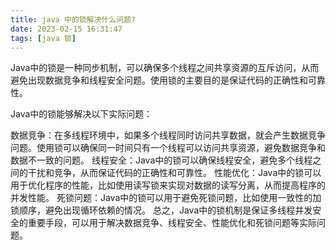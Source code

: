 ```yaml
---
title: java 中的锁解决什么问题?
date: 2023-02-15 16:31:47
tags: [java 锁]
---
```

Java中的锁是一种同步机制，可以确保多个线程之间共享资源的互斥访问，从而避免出现数据竞争和线程安全问题。使用锁的主要目的是保证代码的正确性和可靠性。

Java中的锁能够解决以下实际问题：

数据竞争：在多线程环境中，如果多个线程同时访问共享数据，就会产生数据竞争问题。使用锁可以确保同一时间只有一个线程可以访问共享资源，避免数据竞争和数据不一致的问题。
线程安全：Java中的锁可以确保线程安全，避免多个线程之间的干扰和竞争，从而保证代码的正确性和可靠性。
性能优化：Java中的锁可以用于优化程序的性能，比如使用读写锁来实现对数据的读写分离，从而提高程序的并发性能。
死锁问题：Java中的锁可以用于避免死锁问题，比如使用一致性的加锁顺序，避免出现循环依赖的情况。
总之，Java中的锁机制是保证多线程并发安全的重要手段，可以用于解决数据竞争、线程安全、性能优化和死锁问题等实际问题。
